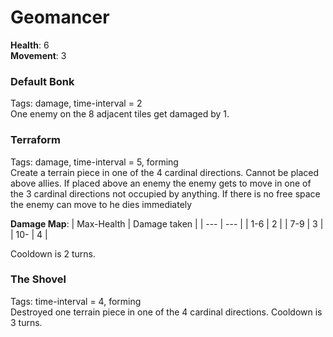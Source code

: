 # Geomancer
**Health**: 6  
**Movement**: 3  

### Default Bonk
Tags: damage, time-interval = 2  
One enemy on the 8 adjacent tiles get damaged by 1.

### Terraform
Tags: damage, time-interval = 5, forming  
Create a terrain piece in one of the 4 cardinal directions. Cannot be placed above allies.
If placed above an enemy the enemy gets to move in one of the 3 cardinal directions not occupied by anything. If there is no free space the enemy can move to he dies immediately

**Damage Map**:
| Max-Health | Damage taken |
| --- | --- |
| 1-6 | 2 |
| 7-9 | 3 |
| 10- | 4 |

Cooldown is 2 turns.

### The Shovel
Tags: time-interval = 4, forming  
Destroyed one terrain piece in one of the 4 cardinal directions.
Cooldown is 3 turns.
